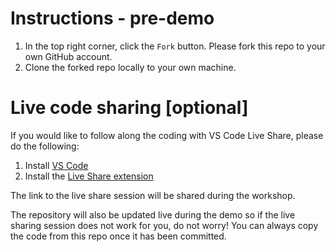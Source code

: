 # Instructions - pre-demo

1. In the top right corner, click the `Fork` button. Please fork this repo to your own GitHub account.
2. Clone the forked repo locally to your own machine.

# Live code sharing [optional]

If you would like to follow along the coding with VS Code Live Share, please do the following:

1. Install [VS Code](https://code.visualstudio.com/download)
2. Install the [Live Share extension](https://marketplace.visualstudio.com/items?itemName=MS-vsliveshare.vsliveshare-pack)

The link to the live share session will be shared during the workshop.

The repository will also be updated live during the demo so if the live sharing session does not work for you,
do not worry! You can always copy the code from this repo once it has been committed.
